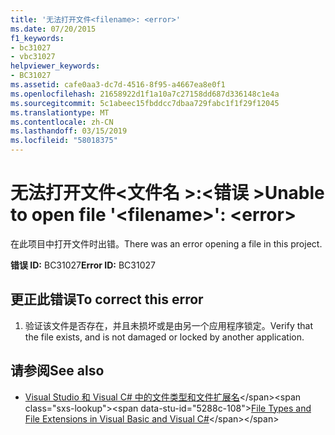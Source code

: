 ```yaml
---
title: '无法打开文件<filename>: <error>'
ms.date: 07/20/2015
f1_keywords:
- bc31027
- vbc31027
helpviewer_keywords:
- BC31027
ms.assetid: cafe0aa3-dc7d-4516-8f95-a4667ea8e0f1
ms.openlocfilehash: 21658922d1f1a10a7c27158dd687d336148c1e4a
ms.sourcegitcommit: 5c1abeec15fbddcc7dbaa729fabc1f1f29f12045
ms.translationtype: MT
ms.contentlocale: zh-CN
ms.lasthandoff: 03/15/2019
ms.locfileid: "58018375"
---
```

# <a name="unable-to-open-file-filename-error"></a><span data-ttu-id="5288c-102">无法打开文件\<文件名 >:\<错误 ></span><span class="sxs-lookup"><span data-stu-id="5288c-102">Unable to open file '\<filename>': \<error></span></span>
<span data-ttu-id="5288c-103">在此项目中打开文件时出错。</span><span class="sxs-lookup"><span data-stu-id="5288c-103">There was an error opening a file in this project.</span></span>  
  
 <span data-ttu-id="5288c-104">**错误 ID:** BC31027</span><span class="sxs-lookup"><span data-stu-id="5288c-104">**Error ID:** BC31027</span></span>  
  
## <a name="to-correct-this-error"></a><span data-ttu-id="5288c-105">更正此错误</span><span class="sxs-lookup"><span data-stu-id="5288c-105">To correct this error</span></span>  
  
1.  <span data-ttu-id="5288c-106">验证该文件是否存在，并且未损坏或是由另一个应用程序锁定。</span><span class="sxs-lookup"><span data-stu-id="5288c-106">Verify that the file exists, and is not damaged or locked by another application.</span></span>  
  
## <a name="see-also"></a><span data-ttu-id="5288c-107">请参阅</span><span class="sxs-lookup"><span data-stu-id="5288c-107">See also</span></span>

- <span data-ttu-id="5288c-108">[Visual Studio 和 Visual C# 中的文件类型和文件扩展名](https://docs.microsoft.com/previous-versions/visualstudio/visual-studio-2010/8k0zafxb(v=vs.100))</span><span class="sxs-lookup"><span data-stu-id="5288c-108">[File Types and File Extensions in Visual Basic and Visual C#](https://docs.microsoft.com/previous-versions/visualstudio/visual-studio-2010/8k0zafxb(v=vs.100))</span></span>
